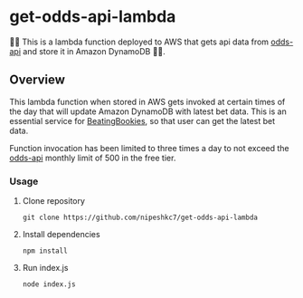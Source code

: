 # get-odds-api-lambda

🚀🚀 This is a lambda function deployed to AWS that gets api data from [odds-api](https://the-odds-api.com) and store it in Amazon DynamoDB 📂📂.

## Overview

This lambda function when stored in AWS gets invoked at certain times of the day that will update Amazon DynamoDB with latest bet data. This is an essential service for [BeatingBookies](https://beatingbookies.netlify.app), so that user can get the latest bet data.

Function invocation has been limited to three times a day to not exceed the [odds-api](https://the-odds-api.com) monthly limit of 500 in the free tier. 

### Usage

1. Clone repository

    ```
    git clone https://github.com/nipeshkc7/get-odds-api-lambda
    ```

2. Install dependencies

    ```
    npm install
    ```

3. Run index.js

    ```
    node index.js
    ```
